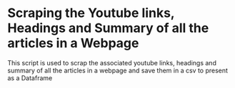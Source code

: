 # Scraping the Youtube links, Headings and Summary of all the articles in a Webpage

This script is used to scrap the associated youtube links, headings and summary of all the articles in a webpage and save them in a csv to present as a Dataframe
